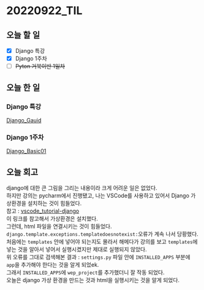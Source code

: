 # 20220922_TIL
## 오늘 할 일
- [X] Django 특강
- [X] Django 1주차
- [ ] ~~Pyton 거북이반 1일차~~

## 오늘 한 일
### Django 특강
[Django_Gauid](https://github.com/0sol0/0sol0.github.io/blob/main/Django/Gauid.md)

### Django 1주차
[Django_Basic01](https://github.com/0sol0/0sol0.github.io/blob/main/Django/Basic01.md)

## 오늘 회고
django에 대한 큰 그림을 그리는 내용이라 크게 어려운 일은 없었다.<br>
하지만 강의는 pycharm에서 진행됐고, 나는 VSCode를 사용하고 있어서 Django 가상환경을 설치하는 것이 힘들었다.<br>
참고 : [vscode_tutorial-django](https://code.visualstudio.com/docs/python/tutorial-django)<br>
이 링크를 참고해서 가상환경은 설치했다.<br>
그런데, html 파일을 연결시키는 것이 힘들었다.<br>
`django.template.exceptions.templatedoesnotexist:`오류가 계속 나서 당황했다.<br>
처음에는 `templates` 안에 넣어야 되는지도 몰라서 해메다가 강의를 보고 `templates`에 넣는 것을 알아서 넣어서 실행시켰지만 제대로 실행되지 않았다.<br>
위 오류를 그대로 검색해본 결과 : `settings.py` 파일 안에 `INSTALLED_APPS` 부분에 `app`을 추가해야 한다는 것을 알게 되었ek.<br>
그래서 `INSTALLED_APPS`에 `wep_project`를 추가했더니 잘 작동 되었다.<br>
오늘은 django 가상 환경을 만드는 것과 html을 실행시키는 것을 알게 되었다.<br>
